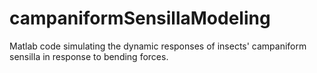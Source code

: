 # campaniformSensillaModeling
Matlab code simulating the dynamic responses of insects' campaniform sensilla in response to bending forces.
